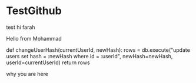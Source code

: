 # TestGithub
test
hi farah


Hello from Mohammad


def changeUserHash(currentUserId, newHash):
    rows = db.execute("update  users set hash = :newHash where id = :userId",
                      newHash=newHash, userId=currentUserId)
    return rows

why you are here